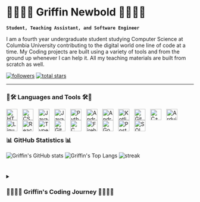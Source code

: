 # 👨🏼‍💻🤖 Griffin Newbold 🤖👨🏼‍💻

**`Student, Teaching Assistant, and Software Engineer`**

I am a fourth year undergraduate student studying Computer Science at Columbia University contributing to the digital world one line of code at a time. My Coding projects are built using a variety of tools and from the ground up whenever I can help it. All my teaching materials are built from scratch as well. 

   <p align="left">
      <a href="https://github.com/griffinnewbold?tab=followers">
         <img alt="followers" title="Follow me on Github" src="https://custom-icon-badges.demolab.com/github/followers/griffinnewbold?color=236ad3&labelColor=1155ba&style=for-the-badge&logo=person-add&label=Follow&logoColor=white"/></a>
      <a href="https://github.com/griffinnewbold?tab=repositories&sort=stargazers">
         <img alt="total stars" title="Total stars on GitHub" src="https://custom-icon-badges.demolab.com/github/stars/griffinnewbold?color=55960c&style=for-the-badge&labelColor=488207&logo=star"/></a>
   </p>

---

### 🧰🛠️ Languages and Tools 🛠️🧰
<img align="left" alt="HTML" width="30px" style="padding-right:10px;" src="https://cdn.jsdelivr.net/gh/devicons/devicon/icons/html5/html5-plain.svg" />

<img align="left" alt="CSS" width="30px" style="padding-right:10px;" src="https://cdn.jsdelivr.net/gh/devicons/devicon/icons/css3/css3-plain.svg" />

<img align="left" alt="JavaScript" width="30px" style="padding-right:10px;" src="https://cdn.jsdelivr.net/gh/devicons/devicon/icons/javascript/javascript-plain.svg" />

<img align="left" alt="Java" width="30px" style="padding-right:10px;" src="https://cdn.jsdelivr.net/gh/devicons/devicon/icons/java/java-original.svg"/>

<img align="left" alt="Python" width="30px" style="padding-right:10px;" src="https://cdn.jsdelivr.net/gh/devicons/devicon/icons/python/python-plain.svg" />

<img align="left" alt="Android" width="30px" style="padding-right:10px;" src="https://cdn.jsdelivr.net/gh/devicons/devicon/icons/android/android-original.svg"/>

<img align="left" alt="Android Studio" width="30px" style="padding-right:10px;" src="https://cdn.jsdelivr.net/gh/devicons/devicon/icons/androidstudio/androidstudio-original.svg"/>

<img align="left" alt="Kotlin" width="30px" style="padding-right:10px;" src="https://cdn.jsdelivr.net/gh/devicons/devicon/icons/kotlin/kotlin-original.svg"/>

<img align="left" alt="GitHub" width="30px" style="padding-right:10px;" src="https://cdn.jsdelivr.net/gh/devicons/devicon/icons/github/github-original.svg" color="white"/>

<img align="left" alt="C++" width="30px" style="padding-right:10px;" src="https://cdn.jsdelivr.net/gh/devicons/devicon/icons/cplusplus/cplusplus-line.svg" />

<img align="left" alt="Arduino" width="30px" style="padding-right:10px;" src="https://cdn.jsdelivr.net/gh/devicons/devicon/icons/arduino/arduino-original.svg"/>

<img align="left" alt="Linux" width="30px" style="padding-right:10px;" src="https://cdn.jsdelivr.net/gh/devicons/devicon/icons/linux/linux-original.svg" />

<img align="left" alt="React" width="30px" style="padding-right:10px;" src="https://cdn.jsdelivr.net/gh/devicons/devicon/icons/react/react-original.svg" />

<img align="left" alt="TypeScript" width="30px" style="padding-right:10px;" src="https://cdn.jsdelivr.net/gh/devicons/devicon/icons/typescript/typescript-plain.svg" />

<img align="left" alt="Git" width="30px" style="padding-right:10px;" src="https://cdn.jsdelivr.net/gh/devicons/devicon/icons/git/git-original.svg" />

<img align="left" alt="C" width="30px" style="padding-right:10px;" src="https://cdn.jsdelivr.net/gh/devicons/devicon/icons/c/c-original.svg"/>

<img align="left" alt="Firebase" width="30px" style="padding-right:10px;" src="https://cdn.jsdelivr.net/gh/devicons/devicon/icons/firebase/firebase-plain.svg"/>

<img align="left" alt="Google Cloud" width="30px" style="padding-right:10px;" src="https://cdn.jsdelivr.net/gh/devicons/devicon/icons/googlecloud/googlecloud-original.svg"/>

<img align="left" alt="PostgreSQL" width="30px" style="padding-right:10px;" src="https://cdn.jsdelivr.net/gh/devicons/devicon/icons/postgresql/postgresql-original.svg"/>

<img align="left" alt="SQLAlchemy" width="30px" style="padding-right:10px;" src="https://cdn.jsdelivr.net/gh/devicons/devicon/icons/sqlalchemy/sqlalchemy-original.svg"/>

<br />
<br>

#

### 📊 GitHub Statistics 📊

![Griffin's GitHub stats](https://github-readme-stats.vercel.app/api?username=griffinnewbold&show_icons=true&theme=cobalt)
![Griffin's Top Langs](https://github-readme-stats.vercel.app/api/top-langs?username=griffinnewbold&show_icons=true&locale=en&layout=compact&theme=cobalt)
![streak](https://github-readme-streak-stats.herokuapp.com/?user=griffinnewbold&&theme=cobalt)

#

<details>
 <summary><h3> 👨🏼‍💻🤖 Griffin's Coding Journey 🤖👨🏼‍💻 </h3></summary>
    I started programming in high school, starting with HTML, CSS, and JavaScript and ending with Java from there I was hooked. I took all possible coding courses in my high school and a solid percentage of the ones offered at my local community college prior to enrolling as an engineering student at Columbia University and there I continue my programming journey as well as develop personal projects on the side whenever I have free time between my teaching and my studies along with my other hobbies.

![MasterHead](https://developers.giphy.com/branch/master/static/api-512d36c09662682717108a38bbb5c57d.gif)

